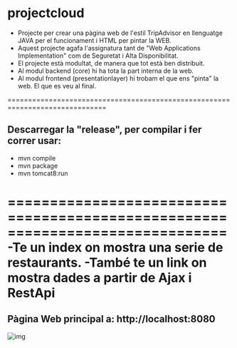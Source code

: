 # projectcloud

- Projecte per crear una pàgina web de l'estil TripAdvisor en llenguatge JAVA per el funcionament i HTML per pintar la WEB. 
- Aquest projecte agafa l'assignatura tant de "Web Applications Implementation" com de Seguretat i Alta Disponibilitat.
- El projecte està modultat, de manera que tot està ben distribuit.
- Al modul backend (core) hi ha tota la part interna de la web.
- Al modul frontend (presentationlayer) hi trobam el que ens "pinta" la web. El que es veu al final.

==============================================================================
## Descarregar la "release", per compilar i fer correr usar:
- mvn compile
- mvn package
- mvn tomcat8:run

==============================================================================
-Te un index on mostra una serie de restaurants.
-També te un link on mostra dades a partir de Ajax i RestApi
==============================================================================
## Pàgina Web principal a: http://localhost:8080
![img](https://imgur.com/EXkgeOw.jpg)
